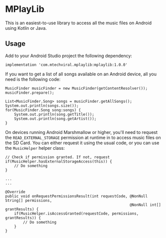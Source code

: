 # MPlayLib

This is an easiest-to-use library to access all the music files on Android using Kotlin or Java.

## Usage

Add to your Android Studio project the following dependency:

```
implementation 'com.mtechviral.mplaylib:mplaylib:1.0.0'
```

If you want to get a list of all songs available on an Android device, all you need is the following code:

```
MusicFinder musicFinder = new MusicFinder(getContentResolver());
musicFinder.prepare();

List<MusicFinder.Song> songs = musicFinder.getAllSongs();
System.out.println(songs.size());
for(MusicFinder.Song song:songs) {
    System.out.println(song.getTitle());
    System.out.println(song.getArtist());
}
```

On devices running Android Marshmallow or higher, you'll need to request the `READ_EXTERNAL_STORAGE` permission at runtime in to access music files on the SD Card. You can either request it using the usual code, or you can use the `MusicHelper` helper class:

```
// Check if permission granted. If not, request
if(MusicHelper.hasExternalStorageAccess(this)) {
    // Do something
}

...
...

@Override
public void onRequestPermissionsResult(int requestCode, @NonNull String[] permissions, 
                                                        @NonNull int[] grantResults) {
    if(MusicHelper.isAccessGranted(requestCode, permissions, grantResults)) {
        // Do something
    }
}
```